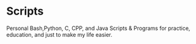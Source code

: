 # Scripts
Personal Bash,Python, C, CPP, and Java  Scripts & Programs for practice, education, and just to make my life easier.

